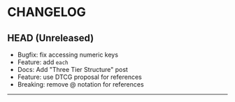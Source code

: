 CHANGELOG
=========

## HEAD (Unreleased)

* Bugfix: fix accessing numeric keys
* Feature: add `each`
* Docs: Add "Three Tier Structure" post
* Feature: use DTCG proposal for references
* Breaking: remove @ notation for references

---

